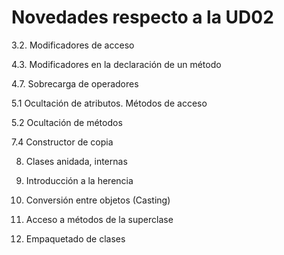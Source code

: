 # Novedades respecto a la UD02

3.2. Modificadores de acceso

4.3. Modificadores en la declaración de un método

4.7. Sobrecarga de operadores

5.1 Ocultación de atributos. Métodos de acceso

5.2 Ocultación de métodos

7.4 Constructor de copia

8. Clases anidada, internas

9. Introducción a la herencia

10. Conversión entre objetos (Casting)

11. Acceso a métodos de la superclase
12. Empaquetado de clases